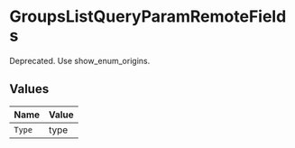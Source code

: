 # GroupsListQueryParamRemoteFields

Deprecated. Use show_enum_origins.


## Values

| Name   | Value  |
| ------ | ------ |
| `Type` | type   |